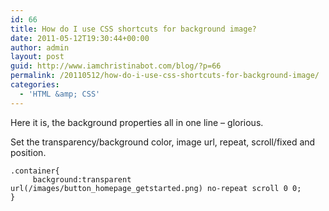 ```yaml
---
id: 66
title: How do I use CSS shortcuts for background image?
date: 2011-05-12T19:30:44+00:00
author: admin
layout: post
guid: http://www.iamchristinabot.com/blog/?p=66
permalink: /20110512/how-do-i-use-css-shortcuts-for-background-image/
categories:
  - 'HTML &amp; CSS'
---
```

Here it is, the background properties all in one line &#8211; glorious.
  
Set the transparency/background color, image url, repeat, scroll/fixed and position.

    
    .container{
         background:transparent url(/images/button_homepage_getstarted.png) no-repeat scroll 0 0;
    }
